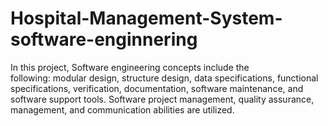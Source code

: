 # Hospital-Management-System-software-enginnering

In this project, Software engineering concepts include the following: modular design, structure design, data specifications, functional specifications, verification, documentation, software maintenance, and software support tools. Software project management, quality assurance, management, and communication abilities are utilized.
